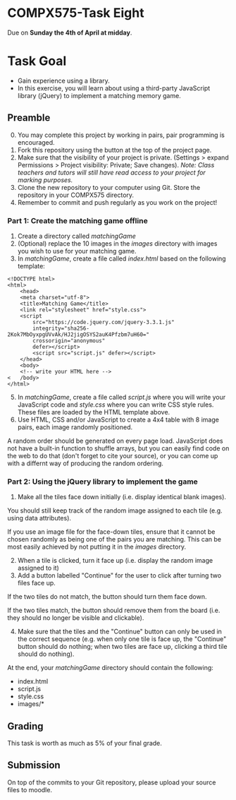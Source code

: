 # COMPX575-Task Eight
Due on **Sunday the 4th of April at midday**.

# Task Goal
* Gain experience using a library.
* In this exercise, you will learn about using a third-party JavaScript library (jQuery) to implement a matching memory game.

## Preamble
0. You may complete this project by working in pairs, pair programming is encouraged.
1. Fork this repository using the button at the top of the project page.
2. Make sure that the visibility of your project is private. (Settings > expand Permissions > Project visibility: Private; Save changes).  *Note: Class teachers and tutors will still have read access to your project for marking purposes.*
3. Clone the new repository to your computer using Git.  Store the repository in your COMPX575 directory.
4. Remember to commit and push regularly as you work on the project!  

### Part 1: Create the matching game offline
1. Create a directory called *matchingGame*
2. (Optional) replace the 10 images in the *images* directory with images you wish to use for your matching game.
3. In *matchingGame*, create a file called *index.html* based on the following template:
```
<!DOCTYPE html>
<html>
    <head>
    <meta charset="utf-8">
    <title>Matching Game</title>
    <link rel="stylesheet" href="style.css">
    <script
        src="https://code.jquery.com/jquery-3.3.1.js"
        integrity="sha256-2Kok7MbOyxpgUVvAk/HJ2jigOSYS2auK4Pfzbm7uH60="
        crossorigin="anonymous"
        defer></script>
        <script src="script.js" defer></script>
    </head>
    <body>
    <!-- write your HTML here -->
<   /body>
</html>
```
5. In *matchingGame*, create a file called *script.js* where you will write your JavaScript code and *style.css* where you can write CSS style rules.  These files are loaded by the HTML template above.
6. Use HTML, CSS and/or JavaScript to create a 4x4 table with 8 image pairs, each image randomly positioned.

A random order should be generated on every page load. JavaScript does not have a built-in function to shuffle arrays, but you can easily find code on the web to do that (don't forget to cite your source), or you can come up with a differnt way of producing the random ordering.

### Part 2: Using the jQuery library to implement the game
1. Make all the tiles face down initially (i.e. display identical blank images).

You should still keep track of the random image assigned to each tile (e.g. using data attributes).

If you use an image file for the face-down tiles, ensure that it cannot be chosen randomly as being one of the pairs you are matching.  This can be most easily achieved by not putting it in the *images* directory.

2. When a tile is clicked, turn it face up (i.e. display the random image assigned to it)
3. Add a button labelled "Continue" for the user to click after turning two files face up.

If the two tiles do not match, the button should turn them face down.

If the two tiles match, the button should remove them from the board (i.e. they should no longer be visible and clickable).

4. Make sure that the tiles and the "Continue" button can only be used in the correct sequence (e.g. when only one tile is face up, the "Continue" button should do nothing; when two tiles are face up, clicking a third tile should do nothing).


At the end, your *matchingGame* directory should contain the following:
* index.html
* script.js
* style.css
* images/*


## Grading
This task is worth as much as 5% of your final grade.  

## Submission
On top of the commits to your Git repository, please upload your source files to moodle.
